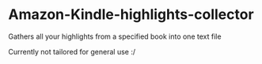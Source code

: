 # Amazon-Kindle-highlights-collector
Gathers all your highlights from a specified book into one text file

Currently not tailored for general use :/
